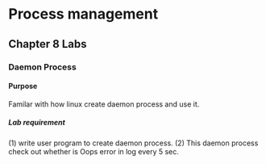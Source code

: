 # Process management 

## Chapter 8 Labs 

### Daemon Process 

#### Purpose 
Familar with how linux create daemon process and use it. 

##### Lab requirement
(1) write user program to create daemon process. 
(2) This daemon process check out whether is Oops error in log every 5 sec.

